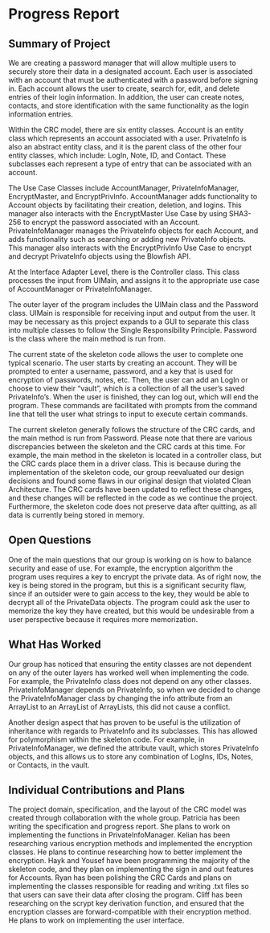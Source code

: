 # Progress Report

## Summary of Project
We are creating a password manager that will allow multiple users to securely store their data in a designated account. Each user is associated with an account that must be authenticated with a password before signing in. Each account allows the user to create, search for, edit, and delete entries of their login information. In addition, the user can create notes, contacts, and store identification with the same functionality as the login information entries. 

Within the CRC model, there are six entity classes. Account is an entity class which represents an account associated with a user. PrivateInfo is also an abstract entity class, and it is the parent class of the other four entity classes, which include: LogIn, Note, ID, and Contact. These subclasses each represent a type of entry that can be associated with an account. 

The Use Case Classes include AccountManager, PrivateInfoManager, EncryptMaster, and EncryptPrivInfo. AccountManager adds functionality to Account objects by facilitating their creation, deletion, and logins. This manager also interacts with the EncryptMaster Use Case by using SHA3-256 to encrypt the password associated with an Account. PrivateInfoManager manages the PrivateInfo objects for each Account, and adds functionality such as searching or adding new PrivateInfo objects. This manager also interacts with the EncryptPrivInfo Use Case to encrypt and decrypt PrivateInfo objects using the Blowfish API. 

At the Interface Adapter Level, there is the Controller class. This class processes the input from UIMain, and assigns it to the appropriate use case of AccountManager or PrivateInfoManager.
 
The outer layer of the program includes the UIMain class and the Password class. UIMain is responsible for receiving input and output from the user. It may be necessary as this project expands to a GUI to separate this class into multiple classes to follow the Single Responsibility Principle. Password is the class where the main method is run from. 

The current state of the skeleton code allows the user to complete one typical scenario. The user starts by creating an account. They will be prompted to enter a username, password, and a key that is used for encryption of passwords, notes, etc. Then, the user can add an LogIn or choose to view their “vault”, which is a collection of all the user’s saved PrivateInfo’s. When the user is finished, they can log out, which will end the program. These commands are facilitated with prompts from the command line that tell the user what strings to input to execute certain commands.


The current skeleton generally follows the structure of the CRC cards, and the main method is run from Password. Please note that there are various discrepancies between the skeleton and the CRC cards at this time. For example, the main method in the skeleton is located in a controller class, but the CRC cards place them in a driver class. This is because during the implementation of the skeleton code, our group reevaluated our design decisions and found some flaws in our original design that violated Clean Architecture. The CRC cards have been updated to reflect these changes, and these changes will be reflected in the code as we continue the project. Furthermore, the skeleton code does not preserve data after quitting, as all data is currently being stored in memory. 

## Open Questions
One of the main questions that our group is working on is how to balance security and ease of use. For example, the encryption algorithm the program uses requires a key to encrypt the private data. As of right now, the key is being stored in the program, but this is a significant security flaw, since if an outsider were to gain access to the key, they would be able to decrypt all of the PrivateData objects. The program could ask the user to memorize the key they have created, but this would be undesirable from a user perspective because it requires more memorization. 

## What Has Worked
Our group has noticed that ensuring the entity classes are not dependent on any of the outer layers has worked well when implementing the code. For example, the PrivateInfo class does not depend on any other classes. PrivateInfoManager depends on PrivateInfo, so when we decided to change the PrivateInfoManager class by changing the info attribute from an ArrayList to an ArrayList of ArrayLists, this did not cause a conflict. 

Another design aspect that has proven to be useful is the utilization of inheritance with regards to PrivateInfo and its subclasses. This has allowed for polymorphism within the skeleton code. For example, in PrivateInfoManager, we defined the attribute vault, which stores PrivateInfo objects, and this allows us to store any combination of LogIns, IDs, Notes, or Contacts, in the vault.  

## Individual Contributions and Plans
The project domain, specification, and the layout of the CRC model was created through collaboration with the whole group. Patricia has been writing the specification and progress report. She plans to work on implementing the functions in PrivateInfoManager. Kelian has been researching various encryption methods and implemented the encryption classes. He plans to continue researching how to better implement the encryption. Hayk and Yousef have been programming the majority of the skeleton code, and they plan on implementing the sign in and out features for Accounts. Ryan has been polishing the CRC Cards and plans on implementing the classes responsible for reading and writing .txt files so that users can save their data after closing the program. Cliff has been researching on the scrypt key derivation function, and ensured that the encryption classes are forward-compatible with their encryption method. He plans to work on implementing the user interface. 
